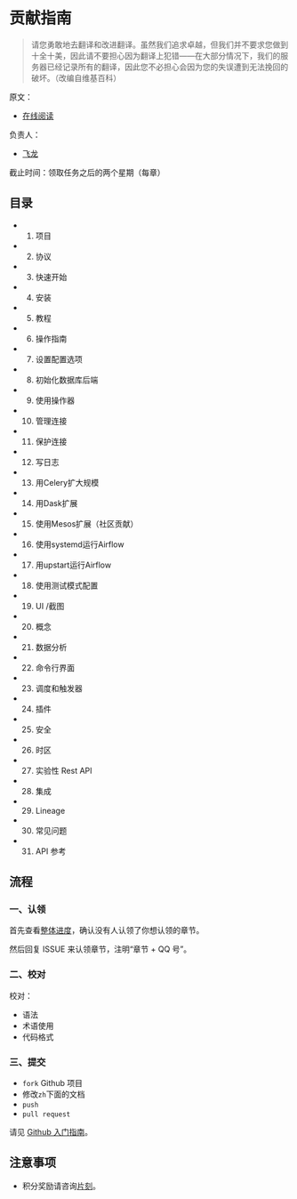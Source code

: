 # 贡献指南

> 请您勇敢地去翻译和改进翻译。虽然我们追求卓越，但我们并不要求您做到十全十美，因此请不要担心因为翻译上犯错——在大部分情况下，我们的服务器已经记录所有的翻译，因此您不必担心会因为您的失误遭到无法挽回的破坏。（改编自维基百科）

原文：

+   [在线阅读](https://airflow.apache.org/)

负责人：

+   [飞龙](https://github.com/wizardforcel)

截止时间：领取任务之后的两个星期（每章）

## 目录

+   1) 项目
+   2) 协议
+   3) 快速开始
+   4) 安装
+   5) 教程
+   6) 操作指南
+   7) 设置配置选项
+   8) 初始化数据库后端
+   9) 使用操作器
+   10) 管理连接
+   11) 保护连接
+   12) 写日志
+   13) 用Celery扩大规模
+   14) 用Dask扩展
+   15) 使用Mesos扩展（社区贡献）
+   16) 使用systemd运行Airflow
+   17) 用upstart运行Airflow
+   18) 使用测试模式配置
+   19) UI /截图
+   20) 概念
+   21) 数据分析
+   22) 命令行界面
+   23) 调度和触发器
+   24) 插件
+   25) 安全
+   26) 时区
+   27) 实验性 Rest API
+   28) 集成
+   29) Lineage
+   30) 常见问题
+   31) API 参考

## 流程

### 一、认领

首先查看[整体进度](https://github.com/apachecn/airflow-doc-zh/issues/1)，确认没有人认领了你想认领的章节。
 
然后回复 ISSUE 来认领章节，注明“章节 + QQ 号”。

### 二、校对

校对：

+   语法
+   术语使用
+   代码格式

### 三、提交

+   `fork` Github 项目
+   修改`zh`下面的文档
+   `push`
+   `pull request`

请见 [Github 入门指南](https://github.com/apachecn/kaggle/blob/dev/docs/GitHub)。

## 注意事项

+   积分奖励请咨询[片刻](https://github.com/jiangzhonglian)。
